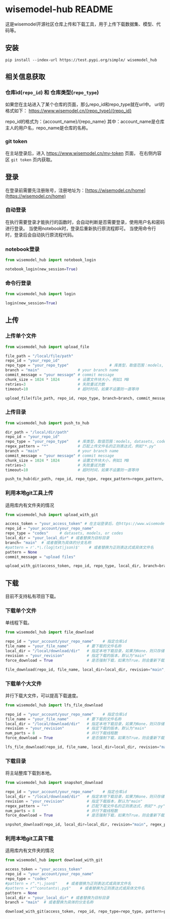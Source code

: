 # wisemodel-hub README
这是wisemodel开源社区仓库上传和下载工具，用于上传下载数据集、模型、代码等。

## 安装
```shell
pip install --index-url https://test.pypi.org/simple/ wisemodel_hub
```

## 相关信息获取
### 仓库id(`repo_id`) 和 仓库类型(`repo_type`)
如果您在主站进入了某个仓库的页面，那么repo_id和repo_type就在url中。
url的格式如下：
https://www.wisemodel.cn/{repo_type}/{repo_id}

repo_id的格式为：{account_name}/{repo_name}
其中：account_name是仓库主人的用户名，repo_name是仓库的名称。


### git token
在主站登录后，进入 https://www.wisemodel.cn/my-token 页面，
在右侧内容区 `git token` 页内获取。

## 登录
在登录前需要先注册账号，注册地址为：[https://wisemodel.cn/home](https://wisemodel.cn/home)

### 自动登录
在执行需要登录才能执行的函数时，会自动判断是否需要登录，使用用户名和密码进行登录。
当使用notebook时，登录后重新执行原流程即可。
当使用命令行时，登录后会自动执行原流程代码。

### notebook登录
```python
from wisemodel_hub import notebook_login

notebook_login(new_session=True)
```

### 命令行登录
```python
from wisemodel_hub import login

login(new_session=True)
```

## 上传
### 上传单个文件
```python
from wisemodel_hub import upload_file

file_path = "/local/file/path"
repo_id = "your_repo_id"
repo_type = "your_repo_type"                  # 库类型，取值范围：models, datasets, codes
branch = "main"                 # your branch name
commit_message = "your message" # commit message
chunk_size = 1024 * 1024        # 设置文件块大小，例如1 MB
retries=3                       # 失败重试次数
timeout=10                      # 超时时间，如果不设置则一直等待

upload_file(file_path, repo_id, repo_type, branch=branch, commit_message=commit_message, chunk_size=chunk_size, retries=retries, timeout=timeout)
``` 

### 上传目录
```python
from wisemodel_hub import push_to_hub

dir_path = "/local/dir/path"
repo_id = "your_repo_id"
repo_type = "your_repo_type"    # 库类型，取值范围：models, datasets, codes
regex_pattern = "*"             # 匹配上传文件名的正则表达式，例如"*.py"
branch = "main"                 # your branch name
commit_message = "your message" # commit message
chunk_size = 1024 * 1024        # 设置文件块大小，例如1 MB
retries=3                       # 失败重试次数
timeout=10                      # 超时时间，如果不设置则一直等待

push_to_hub(dir_path, repo_id, repo_type, regex_pattern=regex_pattern, branch=branch, commit_message=commit_message, chunk_size=chunk_size, retries=3, timeout=10)
``` 

### 利用本地git工具上传
适用库内有文件夹的情况
```python
from wisemodel_hub import upload_with_git

access_token = "your_access_token" # 在主站登录后，在https://www.wisemodel.cn/my-token 页面中，`git token`tab页内获取
repo_id = "your_account/your_repo_name"
repo_type = "codes"     # datasets, models, or codes
local_dir = "your_local_dir" # 或者替换为目标目录
branch= "main"  # 或者替换为具体的分支名称
#pattern = r'.*\.(log|txt|json)$'    # 或者替换为正则表达式或具体文件名
pattern = None
commit_message = "upload files"

upload_with_git(access_token, repo_id, repo_type, local_dir, branch=branch, pattern=pattern, commit_message=commit_message)
```

## 下载
目前不支持私有项目下载。
### 下载单个文件
单线程下载。
```python
from wisemodel_hub import file_download

repo_id = "your_account/your_repo_name"    # 指定仓库id
file_name = "your_file_name"        # 要下载的文件名称
local_dir = "/local/download/dir"   # 指定本地下载目录，如果为None，则只存储在缓存中
revision = "your_revision"          # 指定下载的版本，默认为"main"
force_download = True               # 是否强制下载，如果为True，则会重新下载文件，即使本地存在该文件

file_download(repo_id, file_name, local_dir=local_dir, revision="main", force_download=force_download)  
``` 
### 下载单个大文件
并行下载大文件，可以提高下载速度。
```python
from wisemodel_hub import lfs_file_download

repo_id = "your_account/your_repo_name"    # 指定仓库id
file_name = "your_file_name"        # 要下载的文件名称
local_dir = "/local/download/dir"   # 指定本地下载目录，如果为None，则只存储在缓存中
revision = "your_revision"          # 指定下载的版本，默认为"main"
num_parts = 8                       # 并行下载线程数
force_download = True               # 是否强制下载，如果为True，则会重新下载文件，即使本地存在该文件

lfs_file_download(repo_id, file_name, local_dir=local_dir, revision="main", num_parts=num_parts, force_download=force_download)

``` 
### 下载目录
将主站整库下载到本地。
``` python
from wisemodel_hub import snapshot_download

repo_id = "your_account/your_repo_name"    # 指定仓库id
local_dir = "/local/download/dir"   # 指定本地下载目录，如果为None，则只存储在缓存中
revision = "your_revision"          # 指定下载版本，默认为"main"
regex_pattern = "*"                 # 匹配下载文件名的正则表达式，例如"*.py"
num_parts = 8                       # 并行下载线程数
force_download = True               # 是否强制下载，如果为True，则会重新下载文件，即使本地存在该文件

snpshot_download(repo_id, local_dir=local_dir, revision="main", regex_pattern=regex_pattern, num_parts=num_parts, force_download=force_download)
```

### 利用本地git工具下载
适用库内有文件夹的情况
```python
from wisemodel_hub import download_with_git

access_token = "your_access_token"
repo_id = "your_account/your_repo_name"
repo_type = "codes"
#pattern = r".*\.json$"    # 或者替换为正则表达式或具体文件名
#pattern = r"^constants\.py$"    # 或者替换为正则表达式或具体文件名
pattern = None
local_dir = "your_local_dir" # 或者替换为目标目录
branch = "main"  # 或者替换为具体的分支名称

download_with_git(access_token, repo_id, repo_type=repo_type, pattern=pattern, local_dir=local_dir, branch=branch)
```